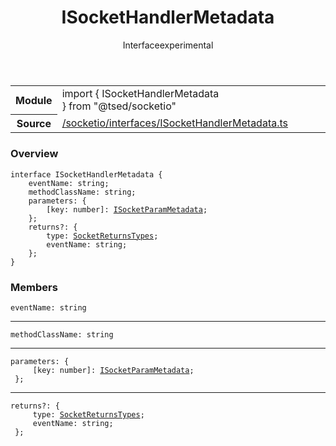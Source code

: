 
<header class="symbol-info-header"><h1 id="isockethandlermetadata">ISocketHandlerMetadata</h1><label class="symbol-info-type-label interface">Interface</label><label class="api-type-label experimental" title="experimental">experimental</label></header>
<!-- summary -->
<section class="symbol-info"><table class="is-full-width"><tbody><tr><th>Module</th><td><div class="lang-typescript"><span class="token keyword">import</span> { ISocketHandlerMetadata }&nbsp;<span class="token keyword">from</span>&nbsp;<span class="token string">"@tsed/socketio"</span></div></td></tr><tr><th>Source</th><td><a href="https://github.com/Romakita/ts-express-decorators/blob/v4.4.2/src//socketio/interfaces/ISocketHandlerMetadata.ts#L0-L0">/socketio/interfaces/ISocketHandlerMetadata.ts</a></td></tr></tbody></table></section>
<!-- overview -->


### Overview


<pre><code class="typescript-lang "><span class="token keyword">interface</span> ISocketHandlerMetadata <span class="token punctuation">{</span>
    eventName<span class="token punctuation">:</span> <span class="token keyword">string</span><span class="token punctuation">;</span>
    methodClassName<span class="token punctuation">:</span> <span class="token keyword">string</span><span class="token punctuation">;</span>
    parameters<span class="token punctuation">:</span> <span class="token punctuation">{</span>
        <span class="token punctuation">[</span>key<span class="token punctuation">:</span> <span class="token keyword">number</span><span class="token punctuation">]</span><span class="token punctuation">:</span> <a href="#api/socketio/isocketparammetadata"><span class="token">ISocketParamMetadata</span></a><span class="token punctuation">;</span>
    <span class="token punctuation">}</span><span class="token punctuation">;</span>
    returns?<span class="token punctuation">:</span> <span class="token punctuation">{</span>
        type<span class="token punctuation">:</span> <a href="#api/socketio/socketreturnstypes"><span class="token">SocketReturnsTypes</span></a><span class="token punctuation">;</span>
        eventName<span class="token punctuation">:</span> <span class="token keyword">string</span><span class="token punctuation">;</span>
    <span class="token punctuation">}</span><span class="token punctuation">;</span>
<span class="token punctuation">}</span></code></pre>


<!-- Parameters -->

<!-- Description -->

<!-- Members -->







### Members



<div class="method-overview">
<pre><code class="typescript-lang ">eventName<span class="token punctuation">:</span> <span class="token keyword">string</span></code></pre>
</div>




<hr/>



<div class="method-overview">
<pre><code class="typescript-lang ">methodClassName<span class="token punctuation">:</span> <span class="token keyword">string</span></code></pre>
</div>




<hr/>



<div class="method-overview">
<pre><code class="typescript-lang ">parameters<span class="token punctuation">:</span> <span class="token punctuation">{</span>
     <span class="token punctuation">[</span>key<span class="token punctuation">:</span> <span class="token keyword">number</span><span class="token punctuation">]</span><span class="token punctuation">:</span> <a href="#api/socketio/isocketparammetadata"><span class="token">ISocketParamMetadata</span></a><span class="token punctuation">;</span>
 <span class="token punctuation">}</span><span class="token punctuation">;</span></code></pre>
</div>




<hr/>



<div class="method-overview">
<pre><code class="typescript-lang ">returns?<span class="token punctuation">:</span> <span class="token punctuation">{</span>
     type<span class="token punctuation">:</span> <a href="#api/socketio/socketreturnstypes"><span class="token">SocketReturnsTypes</span></a><span class="token punctuation">;</span>
     eventName<span class="token punctuation">:</span> <span class="token keyword">string</span><span class="token punctuation">;</span>
 <span class="token punctuation">}</span><span class="token punctuation">;</span></code></pre>
</div>








